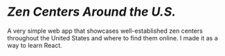 # *Zen Centers Around the U.S.*
A very simple web app that showcases well-established zen centers throughout the United States and where to find them online. I made it as a way to learn React.
